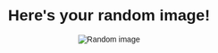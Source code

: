 <!DOCTYPE html>
<html lang="en">
<head>
  <meta charset="UTF-8" />
  <meta name="viewport" content="width=device-width, initial-scale=1.0"/>
  <title>Random Image Viewer</title>
  <style>
    body {
      text-align: center;
      font-family: Arial, sans-serif;
      padding: 50px;
    }
    img {
      max-width: 100%;
      height: auto;
    }
  </style>
</head>
<body>
  <h1>Here's your random image!</h1>
  <img id="randomImage" src="" alt="Random image" />
  <script>
    async function getRandomImage() {
      // Example using Unsplash's random image API
      const randomImageUrl = `https://source.unsplash.com/random?sig=${Math.floor(Math.random() * 10000)}`;
      document.getElementById('randomImage').src = randomImageUrl;
    }

    getRandomImage();
  </script>
</body>
</html>
